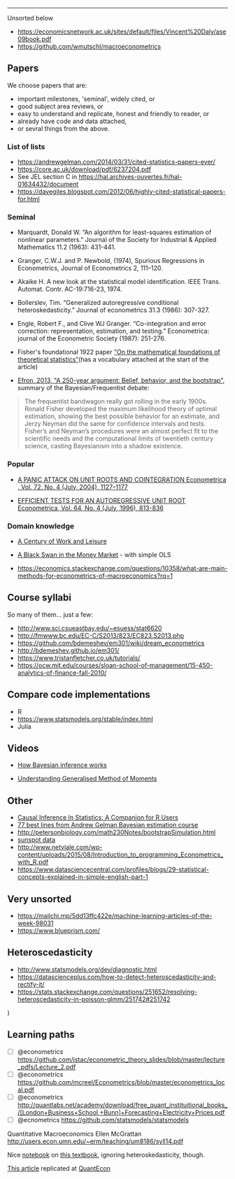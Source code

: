 
--------

Unsorted below 

- https://economicsnetwork.ac.uk/sites/default/files/Vincent%20Daly/ase09book.pdf
- https://github.com/wmutschl/macroeconometrics



Papers
------

We choose papers that are:

- important milestones, 'seminal', widely cited, or
- good subject area reviews, or
- easy to understand and replicate, honest and friendly to reader, or
- already have code and data attached,
- or sevral things from the above. 

### List of lists

- https://andrewgelman.com/2014/03/31/cited-statistics-papers-ever/ 
- https://core.ac.uk/download/pdf/6237204.pdf
- See JEL section C in https://hal.archives-ouvertes.fr/hal-01634432/document
- https://davegiles.blogspot.com/2012/06/highly-cited-statistical-papers-for.html


### Seminal

- Marquardt, Donald W. “An algorithm for least-squares estimation of nonlinear parameters.” Journal of the Society for Industrial & Applied Mathematics 11.2 (1963): 431-441.

- Granger, C.W.J. and P. Newbold, (1974), Spurious Regressions in Econometrics, Journal of Econometrics 2, 111–120.

- Akaike  H.  A  new  look  at  the  statistical  model  identification.  IEEE  Trans.  Automat.  Contr. AC-19:716-23,  1974.

- Bollerslev, Tim. “Generalized autoregressive conditional heteroskedasticity.” Journal of econometrics 31.3 (1986): 307-327.

- Engle, Robert F., and Clive WJ Granger. “Co-integration and error correction: representation, estimation, and testing.” Econometrica: journal of the Econometric Society (1987): 251-276.


- Fisher's foundational 1922 paper ["On the mathematical foundations of theoretical statistics"](http://l.academicdirect.org/Horticulture/GAs/Refs/Fisher_1922_Estimation.pdf)(has a vocabulary attached at the start of the article)

- [Efron, 2013, "A 250-year argument: Belief, behavior, and the bootstrap"](http://citeseerx.ist.psu.edu/viewdoc/download?doi=10.1.1.306.4592&rep=rep1&type=pdf), summary of the Bayesian/Frequentist debate:

> The frequentist bandwagon really got rolling in the early 1900s. Ronald Fisher developed the maximum likelihood theory of optimal estimation, showing the best possible behavior for an estimate, and Jerzy Neyman did the same for confidence intervals and tests. Fisher’s and Neyman’s procedures were an almost perfect fit to the scientific needs and the computational limits of twentieth century science, casting Bayesianism into a shadow existence.


### Popular

- [A PANIC ATTACK ON UNIT ROOTS AND COINTEGRATION Econometrica , Vol. 72, No. 4 (July, 2004), 1127–1177](http://www.columbia.edu/~jb3064/papers/2004_A_panic_attack_on_unit_roots_and_cointegration.pdf)


- [EFFICIENT TESTS FOR AN AUTOREGRESSIVE UNIT ROOT Econometrica, Vol. 64, No. 4 (July, 1996), 813-836](https://scholar.harvard.edu/files/stock/files/efficient_tests_for_an_autoregressive_unit_root.pdf)

### Domain knowledge

- [A Century of Work and Leisure](https://www.aeaweb.org/articles?id=10.1257/mac.1.2.189)

- [A Black Swan in the Money Market](https://www.nber.org/papers/w13943) - with simple OLS

- https://economics.stackexchange.com/questions/10358/what-are-main-methods-for-econometrics-of-macroeconomics?rq=1



Course syllabi
--------------

So many of them... just a few: 

- http://www.sci.csueastbay.edu/~esuess/stat6620
- http://fmwww.bc.edu/EC-C/S2013/823/EC823.S2013.php
- https://github.com/bdemeshev/em301/wiki/dream_econometrics
- http://bdemeshev.github.io/em301/
- https://www.tristanfletcher.co.uk/tutorials/
- https://ocw.mit.edu/courses/sloan-school-of-management/15-450-analytics-of-finance-fall-2010/


Compare code implementations
----------------------------
- R
- https://www.statsmodels.org/stable/index.html
- Julia

Videos
------

- [How Bayesian inference works](https://www.analyticbridge.datasciencecentral.com/profiles/blogs/how-bayesian-inference-works-tutorial)

- [Understanding Generalised Method of Moments](https://t.co/dKNP3c5jeL)

Other
-----

- [Causal Inference In Statistics: A Companion for R Users](http://dagitty.net/primer)
- [77 best lines from Andrew Gelman Bayesian estimation course](http://www.stat.columbia.edu/~gelman/book/)
- http://petersonbiology.com/math230Notes/bootstrapSimulation.html
- [sunspot data](https://core.ac.uk/download/pdf/82474924.pdf)
- http://www.netviale.com/wp-content/uploads/2015/08/Introduction_to_programming_Econometrics_with_R.pdf
- https://www.datasciencecentral.com/profiles/blogs/29-statistical-concepts-explained-in-simple-english-part-1

Very unsorted
-------------

- https://mailchi.mp/5dd13ffc422e/machine-learning-articles-of-the-week-98031
- https://www.blueprism.com/

Heteroscedasticity
------------------

- http://www.statsmodels.org/dev/diagnostic.html
- https://datascienceplus.com/how-to-detect-heteroscedasticity-and-rectify-it/
- https://stats.stackexchange.com/questions/251652/resolving-heteroscedasticity-in-poisson-glmm/251742#251742

) 

Learning paths
---------------

- [ ] @econometrics https://github.com/jstac/econometric_theory_slides/blob/master/lecture_pdfs/Lecture_2.pdf
- [ ] @econometrics https://github.com/mcreel/Econometrics/blob/master/econometrics_local.pdf
- [ ] @econometrics http://quantlabs.net/academy/download/free_quant_instituitional_books_/[London+Business+School,+Bunn]+Forecasting+Electricity+Prices.pdf
- [ ] @ecnometrics https://github.com/statsmodels/statsmodels

Quantitative Macroeconomics Ellen McGrattan http://users.econ.umn.edu/~erm/teaching/um8186/syll14.pdf

Nice [notebook](http://marek.petrik.us/teaching/intro_ml_17_files/linear_regression.html) on [this textbook](http://www-bcf.usc.edu/~gareth/ISL/code.html), ignoring heteroskedasticity, though.

[This article](https://economics.mit.edu/files/4123) replicated at [QuantEcon](https://lectures.quantecon.org/py/ols.html)